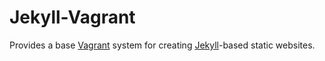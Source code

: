 Jekyll-Vagrant
==============

Provides a base [Vagrant](https://www.vagrantup.com/) system for creating [Jekyll](http://jekyllrb.com/)-based static websites.
